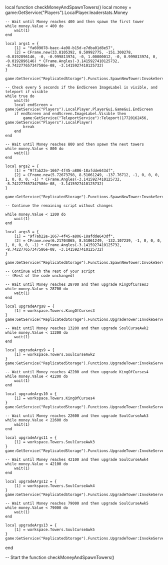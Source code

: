local function checkMoneyAndSpawnTowers()
    local money = game:GetService("Players").LocalPlayer.leaderstats.Money

    -- Wait until Money reaches 400 and then spawn the first tower
    while money.Value < 400 do
        wait(1)
    end

    local args1 = {
        [1] = "fa609078-baec-4a98-b15d-e7dba01d8e57",
        [2] = CFrame.new(33.8105392, 8.50992775, -151.300278, -0.0192896146, -0, -0.999813974, -0, 1.00000012, -0, 0.999813974, 0, -0.0192896146) * CFrame.Angles(-3.1415927410125732, -8.742277657347586e-08, -3.1415927410125732)
    }

    game:GetService("ReplicatedStorage").Functions.SpawnNewTower:InvokeServer(unpack(args1))

    -- Check every 5 seconds if the EndScreen ImageLabel is visible, and teleport if visible
    while true do
        wait(5)
        local endScreen = game:GetService("Players").LocalPlayer.PlayerGui.GameGui.EndScreen
        if endScreen and endScreen.ImageLabel.Visible then
            game:GetService("TeleportService"):Teleport(17720162456, game:GetService("Players").LocalPlayer)
            break
        end
    end

    -- Wait until Money reaches 800 and then spawn the next towers
    while money.Value < 800 do
        wait(1)
    end

    local args2 = {
        [1] = "9f7ab22e-1667-4f45-a806-18afdde643df",
        [2] = CFrame.new(5.72673798, 8.51061249, -137.76712, -1, 0, 0, 0, 1, 0, 0, 0, -1) * CFrame.Angles(-3.1415927410125732, -8.742277657347586e-08, -3.1415927410125732)
    }

    game:GetService("ReplicatedStorage").Functions.SpawnNewTower:InvokeServer(unpack(args2))

    -- Continue the remaining script without changes

    while money.Value < 1200 do
        wait(1)
    end

    local args3 = {
        [1] = "9f7ab22e-1667-4f45-a806-18afdde643df",
        [2] = CFrame.new(6.21704865, 8.51061249, -132.107239, -1, 0, 0, 0, 1, 0, 0, 0, -1) * CFrame.Angles(-3.1415927410125732, -8.742277657347586e-08, -3.1415927410125732)
    }

    game:GetService("ReplicatedStorage").Functions.SpawnNewTower:InvokeServer(unpack(args3))

    -- Continue with the rest of your script
    -- (Rest of the code unchanged)

    -- Wait until Money reaches 28700 and then upgrade KingOfCurses3
    while money.Value < 28700 do
        wait(1)
    end

    local upgradeArgs8 = {
        [1] = workspace.Towers.KingOfCurses3
    }
    game:GetService("ReplicatedStorage").Functions.UpgradeTower:InvokeServer(unpack(upgradeArgs8))

    -- Wait until Money reaches 13200 and then upgrade SoulCurseAwk2
    while money.Value < 13200 do
        wait(1)
    end

    local upgradeArgs9 = {
        [1] = workspace.Towers.SoulCurseAwk2
    }
    game:GetService("ReplicatedStorage").Functions.UpgradeTower:InvokeServer(unpack(upgradeArgs9))

    -- Wait until Money reaches 42200 and then upgrade KingOfCurses4
    while money.Value < 42200 do
        wait(1)
    end

    local upgradeArgs10 = {
        [1] = workspace.Towers.KingOfCurses4
    }
    game:GetService("ReplicatedStorage").Functions.UpgradeTower:InvokeServer(unpack(upgradeArgs10))

    -- Wait until Money reaches 22600 and then upgrade SoulCurseAwk3
    while money.Value < 22600 do
        wait(1)
    end

    local upgradeArgs11 = {
        [1] = workspace.Towers.SoulCurseAwk3
    }
    game:GetService("ReplicatedStorage").Functions.UpgradeTower:InvokeServer(unpack(upgradeArgs11))

    -- Wait until Money reaches 42100 and then upgrade SoulCurseAwk4
    while money.Value < 42100 do
        wait(1)
    end

    local upgradeArgs12 = {
        [1] = workspace.Towers.SoulCurseAwk4
    }
    game:GetService("ReplicatedStorage").Functions.UpgradeTower:InvokeServer(unpack(upgradeArgs12))

    -- Wait until Money reaches 79000 and then upgrade SoulCurseAwk5
    while money.Value < 79000 do
        wait(1)
    end

    local upgradeArgs13 = {
        [1] = workspace.Towers.SoulCurseAwk5
    }
    game:GetService("ReplicatedStorage").Functions.UpgradeTower:InvokeServer(unpack(upgradeArgs13))
end

-- Start the function
checkMoneyAndSpawnTowers()
